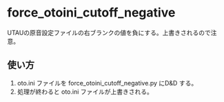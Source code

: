 # force_otoini_cutoff_negative

UTAUの原音設定ファイルの右ブランクの値を負にする。上書きされるので注意。

## 使い方

1. oto.ini ファイルを force_otoini_cutoff_negative.py にD&D する。
2. 処理が終わると oto.ini ファイルが上書きされる。